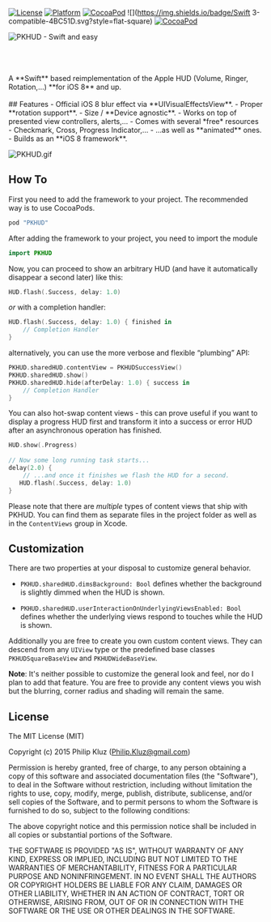 [![License](https://img.shields.io/cocoapods/l/PKHUD.svg?style=flat)](https://cocoapods.org/pods/PKHUD) 
[![Platform](https://img.shields.io/cocoapods/p/PKHUD.svg?style=flat)](http://cocoadocs.org/docsets/PKHUD/3.2.1/) 
[![CocoaPod](https://img.shields.io/cocoapods/v/PKHUD.svg?style=flat)](https://cocoapods.org/pods/PKHUD)
![](https://img.shields.io/badge/Swift 3-compatible-4BC51D.svg?style=flat-square)
[![CocoaPod](https://img.shields.io/cocoapods/v/PKHUD_Swift_3.svg?style=flat)](https://cocoapods.org/pods/PKHUD_Swift_3)


![PKHUD - Swift and easy](https://raw.githubusercontent.com/pkluz/PKHUD/master/README_hero.png)



<br />
<br />
<br />
A **Swift** based reimplementation of the Apple HUD (Volume, Ringer, Rotation,…) **for iOS 8** and up.
<br />
<br />
## Features
- Official iOS 8 blur effect via **UIVisualEffectsView**.
- Proper **rotation support**.
- Size / **Device agnostic**.
- Works on top of presented view controllers, alerts,...
- Comes with several *free* resources - Checkmark, Cross, Progress Indicator,…
- …as well as **animated** ones.
- Builds as an **iOS 8 framework**.

![PKHUD.gif](https://cloud.githubusercontent.com/assets/1275218/10124182/09f4c406-654f-11e5-9cab-0f2e6f470887.gif)

## How To
First you need to add the framework to your project. The recommended way is to use CocoaPods.
```ruby
pod "PKHUD"
```

After adding the framework to your project, you need to import the module
```swift
import PKHUD
```

Now, you can proceed to show an arbitrary HUD (and have it automatically disappear a second later) like this:
```swift
HUD.flash(.Success, delay: 1.0)
```

_or_ with a completion handler:

```swift
HUD.flash(.Success, delay: 1.0) { finished in 
    // Completion Handler
}
```

alternatively, you can use the more verbose and flexible “plumbing” API:

```swift
PKHUD.sharedHUD.contentView = PKHUDSuccessView()
PKHUD.sharedHUD.show()
PKHUD.sharedHUD.hide(afterDelay: 1.0) { success in 
    // Completion Handler
}
```

You can also hot-swap content views - this can prove useful if you want to display a progress HUD first and transform it into a success or error HUD after an asynchronous operation has finished.
```swift
HUD.show(.Progress)
        
// Now some long running task starts...
delay(2.0) {
    // ...and once it finishes we flash the HUD for a second.
   HUD.flash(.Success, delay: 1.0)
}
```

Please note that there are _multiple_ types of content views that ship with PKHUD. You can find them as separate files in the project folder as well as in the `ContentViews` group in Xcode.

## Customization

There are two properties at your disposal to customize general behavior.

- `PKHUD.sharedHUD.dimsBackground: Bool` defines whether the background is slightly dimmed when the HUD is shown.

- `PKHUD.sharedHUD.userInteractionOnUnderlyingViewsEnabled: Bool` defines whether the underlying views respond to touches while the HUD is shown.

Additionally you are free to create you own custom content views. They can descend from any `UIView` type or the predefined base classes `PKHUDSquareBaseView` and `PKHUDWideBaseView`.

**Note**: It's neither possible to customize the general look and feel, nor do I plan to add that feature. You are free to provide any content views you wish but the blurring, corner radius and shading will remain the same.

## License

The MIT License (MIT)

Copyright (c) 2015 Philip Kluz (Philip.Kluz@gmail.com)

Permission is hereby granted, free of charge, to any person obtaining a copy
of this software and associated documentation files (the "Software"), to deal
in the Software without restriction, including without limitation the rights
to use, copy, modify, merge, publish, distribute, sublicense, and/or sell
copies of the Software, and to permit persons to whom the Software is
furnished to do so, subject to the following conditions:

The above copyright notice and this permission notice shall be included in all
copies or substantial portions of the Software.

THE SOFTWARE IS PROVIDED "AS IS", WITHOUT WARRANTY OF ANY KIND, EXPRESS OR
IMPLIED, INCLUDING BUT NOT LIMITED TO THE WARRANTIES OF MERCHANTABILITY,
FITNESS FOR A PARTICULAR PURPOSE AND NONINFRINGEMENT. IN NO EVENT SHALL THE
AUTHORS OR COPYRIGHT HOLDERS BE LIABLE FOR ANY CLAIM, DAMAGES OR OTHER
LIABILITY, WHETHER IN AN ACTION OF CONTRACT, TORT OR OTHERWISE, ARISING FROM,
OUT OF OR IN CONNECTION WITH THE SOFTWARE OR THE USE OR OTHER DEALINGS IN THE
SOFTWARE.
